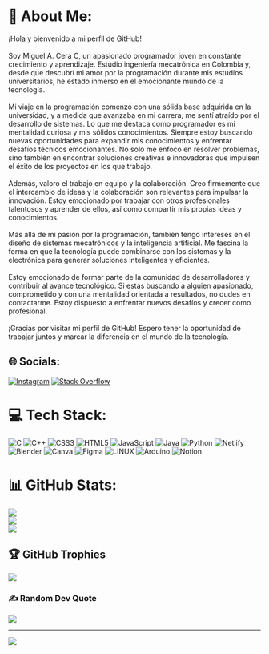 # 💫 About Me:
¡Hola y bienvenido a mi perfil de GitHub!<br><br>Soy Miguel A. Cera C, un apasionado programador joven en constante crecimiento y aprendizaje. Estudio ingeniería mecatrónica en Colombia y, desde que descubrí mi amor por la programación durante mis estudios universitarios, he estado inmerso en el emocionante mundo de la tecnología.<br><br>Mi viaje en la programación comenzó con una sólida base adquirida en la universidad, y a medida que avanzaba en mi carrera, me sentí atraído por el desarrollo de sistemas. Lo que me destaca como programador es mi mentalidad curiosa y mis sólidos conocimientos. Siempre estoy buscando nuevas oportunidades para expandir mis conocimientos y enfrentar desafíos técnicos emocionantes. No solo me enfoco en resolver problemas, sino también en encontrar soluciones creativas e innovadoras que impulsen el éxito de los proyectos en los que trabajo.<br><br>Además, valoro el trabajo en equipo y la colaboración. Creo firmemente que el intercambio de ideas y la colaboración son relevantes para impulsar la innovación. Estoy emocionado por trabajar con otros profesionales talentosos y aprender de ellos, así como compartir mis propias ideas y conocimientos.<br><br>Más allá de mi pasión por la programación, también tengo intereses en el diseño de sistemas mecatrónicos y la inteligencia artificial. Me fascina la forma en que la tecnología puede combinarse con los sistemas y la electrónica para generar soluciones inteligentes y eficientes.<br><br>Estoy emocionado de formar parte de la comunidad de desarrolladores y contribuir al avance tecnológico. Si estás buscando a alguien apasionado, comprometido y con una mentalidad orientada a resultados, no dudes en contactarme. Estoy dispuesto a enfrentar nuevos desafíos y crecer como profesional.<br><br>¡Gracias por visitar mi perfil de GitHub! Espero tener la oportunidad de trabajar juntos y marcar la diferencia en el mundo de la tecnología.


## 🌐 Socials:
[![Instagram](https://img.shields.io/badge/Instagram-%23E4405F.svg?logo=Instagram&logoColor=white)](https://instagram.com/@miguel.bit) [![Stack Overflow](https://img.shields.io/badge/-Stackoverflow-FE7A16?logo=stack-overflow&logoColor=white)](https://stackoverflow.com/users/DarkRyan721) 

# 💻 Tech Stack:
![C](https://img.shields.io/badge/c-%2300599C.svg?style=for-the-badge&logo=c&logoColor=white) ![C++](https://img.shields.io/badge/c++-%2300599C.svg?style=for-the-badge&logo=c%2B%2B&logoColor=white) ![CSS3](https://img.shields.io/badge/css3-%231572B6.svg?style=for-the-badge&logo=css3&logoColor=white) ![HTML5](https://img.shields.io/badge/html5-%23E34F26.svg?style=for-the-badge&logo=html5&logoColor=white) ![JavaScript](https://img.shields.io/badge/javascript-%23323330.svg?style=for-the-badge&logo=javascript&logoColor=%23F7DF1E) ![Java](https://img.shields.io/badge/java-%23ED8B00.svg?style=for-the-badge&logo=java&logoColor=white) ![Python](https://img.shields.io/badge/python-3670A0?style=for-the-badge&logo=python&logoColor=ffdd54) ![Netlify](https://img.shields.io/badge/netlify-%23000000.svg?style=for-the-badge&logo=netlify&logoColor=#00C7B7) ![Blender](https://img.shields.io/badge/blender-%23F5792A.svg?style=for-the-badge&logo=blender&logoColor=white) ![Canva](https://img.shields.io/badge/Canva-%2300C4CC.svg?style=for-the-badge&logo=Canva&logoColor=white) 	![Figma](https://img.shields.io/badge/figma-%23F24E1E.svg?style=for-the-badge&logo=figma&logoColor=white) ![LINUX](https://img.shields.io/badge/Linux-FCC624?style=for-the-badge&logo=linux&logoColor=black) ![Arduino](https://img.shields.io/badge/-Arduino-00979D?style=for-the-badge&logo=Arduino&logoColor=white) ![Notion](https://img.shields.io/badge/Notion-%23000000.svg?style=for-the-badge&logo=notion&logoColor=white)
# 📊 GitHub Stats:
![](https://github-readme-stats.vercel.app/api?username=DarkRyan721&theme=tokyonight&hide_border=false&include_all_commits=true&count_private=true)<br/>
![](https://github-readme-streak-stats.herokuapp.com/?user=DarkRyan721&theme=tokyonight&hide_border=false)<br/>
![](https://github-readme-stats.vercel.app/api/top-langs/?username=DarkRyan721&theme=tokyonight&hide_border=false&include_all_commits=true&count_private=true&layout=compact)

## 🏆 GitHub Trophies
![](https://github-profile-trophy.vercel.app/?username=DarkRyan721&theme=tokyonight&no-frame=false&no-bg=false&margin-w=4)

### ✍️ Random Dev Quote
![](https://quotes-github-readme.vercel.app/api?type=horizontal&theme=tokyonight)

---
[![](https://visitcount.itsvg.in/api?id=DarkRyan721&icon=2&color=1)](https://visitcount.itsvg.in)

<!-- Proudly created with GPRM ( https://gprm.itsvg.in ) -->
